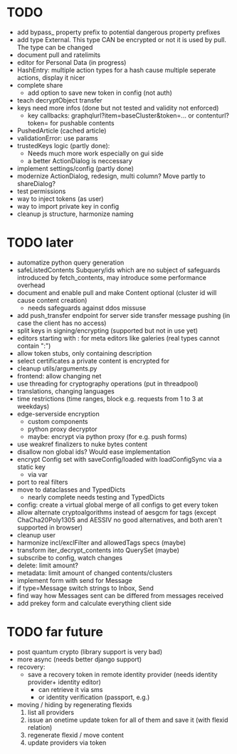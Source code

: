 # TODO

-   add bypass\_ property prefix to potential dangerous property prefixes
-   add type External. This type CAN be encrypted or not it is used by pull. The type can be changed
-   document pull and ratelimits
-   editor for Personal Data (in progress)
-   HashEntry: multiple action types for a hash cause multiple seperate actions, display it nicer
-   complete share
    -   add option to save new token in config (not auth)
-   teach decryptObject transfer
-   keys need more infos (done but not tested and validity not enforced)
    -   key callbacks: graphqlurl?item=baseCluster&token=... or contenturl?token= for pushable contents
-   PushedArticle (cached article)
-   validationError: use params
-   trustedKeys logic (partly done):
    -   Needs much more work especially on gui side
    -   a better ActionDialog is neccessary
-   implement settings/config (partly done)
-   modernize ActionDialog, redesign, multi column? Move partly to shareDialog?
-   test permissions
-   way to inject tokens (as user)
-   way to import private key in config
-   cleanup js structure, harmonize naming

# TODO later

-   automatize python query generation
-   safeListedContents Subquery/ids which are no subject of safeguards introduced by fetch_contents, may introduce some performance overhead
-   document and enable pull and make Content optional (cluster id will cause content creation)
    -   needs safeguards against ddos missuse
-   add push_transfer endpoint for server side transfer message pushing (in case the client has no access)
-   split keys in signing/encrypting (supported but not in use yet)
-   editors starting with : for meta editors like galeries (real types cannot contain ":")
-   allow token stubs, only containing description
-   select certificates a private content is encrypted for
-   cleanup utils/arguments.py
-   frontend: allow changing net
-   use threading for cryptography operations (put in threadpool)
-   translations, changing languages
-   time restrictions (time ranges, block e.g. requests from 1 to 3 at weekdays)
-   edge-serverside encryption
    -   custom components
    -   python proxy decryptor
    -   maybe: encrypt via python proxy (for e.g. push forms)
-   use weakref finalizers to nuke bytes content
-   disallow non global ids? Would ease implementation
-   encrypt Config set with saveConfig/loaded with loadConfigSync via a static key
    -   via var
-   port to real filters
-   move to dataclasses and TypedDicts
    -   nearly complete needs testing and TypedDicts
-   config: create a virtual global merge of all configs to get every token
-   allow alternate cryptoalgorithms instead of aesgcm for tags (except ChaCha20Poly1305 and AESSIV no good alternatives, and both aren't supported in browser)
-   cleanup user
-   harmonize incl/exclFilter and allowedTags specs (maybe)
-   transform iter_decrypt_contents into QuerySet (maybe)
-   subscribe to config, watch changes
-   delete: limit amount?
-   metadata: limit amount of changed contents/clusters
-   implement form with send for Message
-   if type=Message switch strings to Inbox, Send
-   find way how Messages sent can be differed from messages received
-   add prekey form and calculate everything client side

# TODO far future

-   post quantum crypto (library support is very bad)
-   more async (needs better django support)
-   recovery:
    -   save a recovery token in remote identity provider (needs identity provider+ identity editor)
        -   can retrieve it via sms
        -   or identity verification (passport, e.g.)
-   moving / hiding by regenerating flexids
    1. list all providers
    2. issue an onetime update token for all of them and save it (with flexid relation)
    3. regenerate flexid / move content
    4. update providers via token
